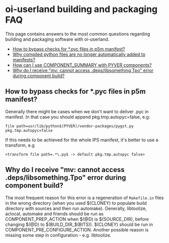 # oi-userland building and packaging FAQ

This page contains answers to the most common questions regarding building and packaging software with oi-userland.

* [How to bypass checks for \*.pyc files in p5m manifest?](#how-to-bypass-checks-for-pyc-files-in-p5m-manifest)
* [Why compiled python files are no longer automatically added to manifests?](#why-compiled-python-files-are-no-longer-automatically-added-to-manifests)
* [How can I use COMPONENT_SUMMARY with PYVER components?](#how-can-i-use-component_summary-with-pyver-components)
* [Why do I receive "mv: cannot access .deps/libsomething.Tpo" error during component build?](#why-do-i-receive-mv-cannot-access-depslibsomethingtpo-error-during-component-build)

## How to bypass checks for \*.pyc files in p5m manifest?

Generally there might be cases when we don't want to deliver .pyc in manifest.
In that case you should append pkg.tmp.autopyc=false, e.g:

```
file path=usr/lib/python$(PYVER)/vendor-packages/pygst.py pkg.tmp.autopyc=false
```

If this needs to be achieved for the whole IPS manifest, it's better to use a transform, e.g

```
<transform file path=.*\.py$ -> default pkg.tmp.autopyc false>
```

## Why do I receive "mv: cannot access .deps/libsomething.Tpo" error during component build?

The most frequent reason for this error is a regeneration of `Makefile.in` files in the wrong directory (when you used $(CLONEY) to populate build directory with sources and then run automake).
Generally, libtoolize, aclocal, automake and friends should be run as COMPONENT_PREP_ACTION  when $(@D) is $(SOURCE_DIR), before  changing $(@D) to $(BUILD_DIR_$(BITS)).
$(CLONEY) should be run in COMPONENT_PRE_CONFIGURE_ACTION.
Another possible reason is missing some step in configuration - e.g. libtoolize.
